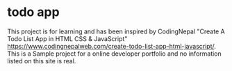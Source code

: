 # todo app
This project is for learning and has been inspired by CodingNepal "Create A Todo List App in HTML CSS & JavaScript" https://www.codingnepalweb.com/create-todo-list-app-html-javascript/. This is a Sample project for a online developer portfolio and no information listed on this site is real. 

